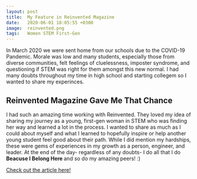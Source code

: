 ```yaml
---
layout: post
title:  My Feature in Reinvented Magazine
date:   2020-06-01 18:05:55 +0300
image:  reinvented.png
tags:   Women STEM First-Gen
---
```


In March 2020 we were sent home from our schools due to the COVID-19 Pandemic. Morale was low and many students, especially those from diverse communities, felt feelings of cluelessness, imposter syndrome, and questioning if STEM was right for them amongst this new normal. I had many doubts throughout my time in high school and starting collegem so I wanted to share my experinces.

## Reinvented Magazine Gave Me That Chance

I had such an amazing time working with Reinvented. They loved my idea of sharing my journey as a young, first-gen woman in STEM who was finding her way and learned a lot in the process. I wanted to share as much as I could about myself and what I learned to hopefully inspire or help another young student feel good about their path. While I did mention my hardships, these were gems of experiences in my growth as a person, engineer, and leader. At the end of the day- regardless of any doubts- I do all that I do <b> Beacuse I Belong Here </b> and so do my amazing peers! :)

<a href = "https://www.reinventedmagazine.com/post/because-i-belong-here"> Check out the article here! </a>

